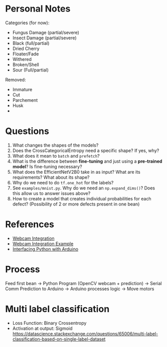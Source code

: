 # Personal Notes
Categories (for now):
- Fungus Damage (partial/severe)
- Insect Damage (partial/severe)
- Black (full/partial)
- Dried Cherry
- Floater/Fade
- Withered
- Broken/Shell
- Sour (Full/partial)

Removed:
- Immature
- Cut
- Parchement
- Husk
-
# Questions
1. What changes the shapes of the models?
2. Does the CrossCategoricalEntropy need a specific shape? If yes, why?
3. What does it mean to `batch` and `prefetch`?
4. What is the difference between **fine-tuning** and just using a **pre-trained model**?
Is fine-tuning necessary?
5. What does the EfficientNetV2B0 take in as input? What are its requirements? What about its shape?
6. Why do we need to do `tf.one_hot` for the labels?
7. See `examples/mnist.py`. Why do we need an `np.expand_dims()`? Does this allow us to answer issues above?
8. How to create a model that creates individual probabilities for each defect? (Possibility of 2 or more defects present in one bean)


# References

* [Webcam Integration](https://stackoverflow.com/questions/73459401/how-to-predict-test-a-trained-model-in-real-timewebcam)
* [Webcam Integration Example](https://github.com/mikkelmedm/Processing-Keras-InceptionV3-Webcam/blob/master/InceptionV3_Webcam.py)
* [Interfacing Python with Arduino](https://projecthub.arduino.cc/ansh2919/serial-communication-between-python-and-arduino-663756)

# Process

Feed first bean -> Python Program (OpenCV webcam + prediction) -> Serial Comm Prediction to Arduino -> Arduino processes logic -> Move motors

# Multi label classification

* Loss Function: Binary Crossentropy 
* Activation at output: Sigmoid
https://datascience.stackexchange.com/questions/65006/multi-label-classification-based-on-single-label-dataset